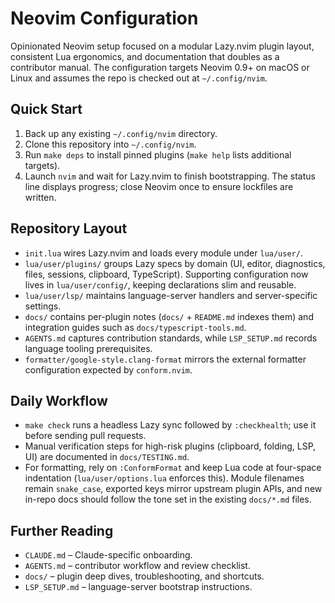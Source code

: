 # Neovim Configuration

Opinionated Neovim setup focused on a modular Lazy.nvim plugin layout, consistent Lua ergonomics, and documentation that doubles as a contributor manual. The configuration targets Neovim 0.9+ on macOS or Linux and assumes the repo is checked out at `~/.config/nvim`.

## Quick Start
1. Back up any existing `~/.config/nvim` directory.
2. Clone this repository into `~/.config/nvim`.
3. Run `make deps` to install pinned plugins (`make help` lists additional targets).
4. Launch `nvim` and wait for Lazy.nvim to finish bootstrapping. The status line displays progress; close Neovim once to ensure lockfiles are written.

## Repository Layout
- `init.lua` wires Lazy.nvim and loads every module under `lua/user/`.
- `lua/user/plugins/` groups Lazy specs by domain (UI, editor, diagnostics, files, sessions, clipboard, TypeScript). Supporting configuration now lives in `lua/user/config/`, keeping declarations slim and reusable.
- `lua/user/lsp/` maintains language-server handlers and server-specific settings.
- `docs/` contains per-plugin notes (`docs/` + `README.md` indexes them) and integration guides such as `docs/typescript-tools.md`.
- `AGENTS.md` captures contribution standards, while `LSP_SETUP.md` records language tooling prerequisites.
- `formatter/google-style.clang-format` mirrors the external formatter configuration expected by `conform.nvim`.

## Daily Workflow
- `make check` runs a headless Lazy sync followed by `:checkhealth`; use it before sending pull requests.
- Manual verification steps for high-risk plugins (clipboard, folding, LSP, UI) are documented in `docs/TESTING.md`.
- For formatting, rely on `:ConformFormat` and keep Lua code at four-space indentation (`lua/user/options.lua` enforces this). Module filenames remain `snake_case`, exported keys mirror upstream plugin APIs, and new in-repo docs should follow the tone set in the existing `docs/*.md` files.

## Further Reading
- `CLAUDE.md` – Claude-specific onboarding.
- `AGENTS.md` – contributor workflow and review checklist.
- `docs/` – plugin deep dives, troubleshooting, and shortcuts.
- `LSP_SETUP.md` – language-server bootstrap instructions.
